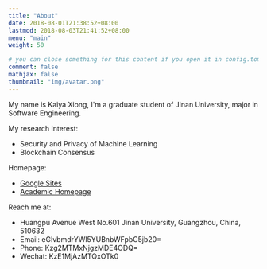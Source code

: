 ```yaml
---
title: "About"
date: 2018-08-01T21:38:52+08:00
lastmod: 2018-08-03T21:41:52+08:00
menu: "main"
weight: 50

# you can close something for this content if you open it in config.toml.
comment: false
mathjax: false
thumbnail: "img/avatar.png"
---
```


My name is Kaiya Xiong, I'm a graduate student of Jinan University, major in Software Engineering.

My research interest:

* Security and Privacy of Machine Learning
* Blockchain Consensus

Homepage:

* [Google Sites](https://gs.kaiyai.com)
* [Academic Homepage](https://about.kaiyai.com)

Reach me at:

* Huangpu Avenue West No.601 Jinan University, Guangzhou, China, 510632
* Email: eGlvbmdrYWl5YUBnbWFpbC5jb20=
* Phone: Kzg2MTMxNjgzMDE4ODQ=
* Wechat: KzE1MjAzMTQxOTk0


